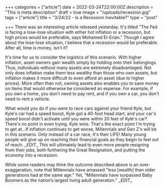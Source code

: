 +++
categories = ["article"]
date = 2022-03-24T22:00:00Z
description = "This is meta description"
draft = true
image = "/uploads/recession.jpg"
tags = ["article"]
title = "3/24/22 - Is a Recession Inevitable?"
type = "post"

+++
There was an interesting article released yesterday. It's titled "The Fed is facing a lose-lose situation with either hot inflation or a recession, but high prices would be preferable, says Mohamed El-Erian." Though I agree about the lose-lose situation, I believe that a recession would be preferable. After all, time is money, isn't it?

It's time for us to consider the logistics of this scenario. With higher inflation, asset owners gain wealth simply by holding onto their belongings. Thus, individuals without many assets are extremely disadvantaged. Not only does inflation make them less wealthy than those who own assets, but inflation makes it more difficult to even afford an asset (due to higher prices). More often than not, owning assets also enables you to save money on items that would otherwise be considered an expense. For example, if you own a home, you don't need to pay rent, and if you own a car, you don't need to rent a vehicle.

What would you do if you were to race cars against your friend Kyle, but Kyle's car had a speed boost, Kyle got a 40-foot head start, and your car's speed boost didn't activate until you were within 20 feet of Kyle's car? There's no point in even trying. Kyle wins. That's the exact point I'm trying to get at...If inflation continues to get worse, Millennials and Gen Z's will be in this scenario. Only instead of a car race, it's their LIFE! Many young people will give up on reaching their financial goals as they begin to feel out of reach. *_EDIT*_ This will ultimately lead to even more people resigning from their jobs, both furthering the Great Resignation, and putting the economy into a recession.

While some readers may think the outcome described above is an over-exaggeration, note that Millennials have amassed "less \[wealth\] than older generations had at the same age." Yet, "Millennials have surpassed Baby Boomers as the nation’s largest living adult generation." *_EDIT*_